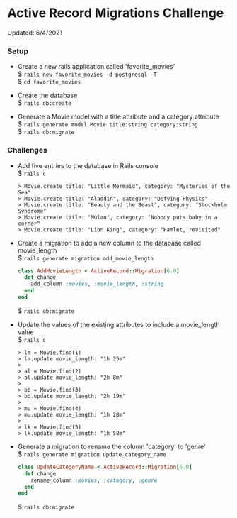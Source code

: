 # Active Record Migrations Challenge
Updated: 6/4/2021

### Setup
- Create a new rails application called 'favorite_movies'  
$ `rails new favorite_movies -d postgresql -T`  
$ `cd favorite_movies`

- Create the database  
$ `rails db:create`

- Generate a Movie model with a title attribute and a category attribute  
$ `rails generate model Movie title:string category:string`  
$ `rails db:migrate`

### Challenges
- Add five entries to the database in Rails console  
$ `rails c`

  ```
  > Movie.create title: "Little Mermaid", category: "Mysteries of the Sea"
  > Movie.create title: "Aladdin", category: "Defying Physics"
  > Movie.create title: "Beauty and the Beast", category: "Stockholm Syndrome"
  > Movie.create title: "Mulan", category: "Nobody puts baby in a corner"
  > Movie.create title: "Lion King", category: "Hamlet, revisited"
  ```

- Create a migration to add a new column to the database called movie_length  
$ `rails generate migration add_movie_length`

  ```ruby
  class AddMovieLength < ActiveRecord::Migration[6.0]
    def change
      add_column :movies, :movie_length, :string
    end
  end
  ```
  $ `rails db:migrate`

- Update the values of the existing attributes to include a movie_length value  
$ `rails c`

  ```
  > lm = Movie.find(1)
  > lm.update movie_length: "1h 25m"
  >
  > al = Movie.find(2)
  > al.update movie_length: "2h 8m"
  >
  > bb = Movie.find(3)
  > bb.update movie_length: "2h 19m"
  >
  > mu = Movie.find(4)
  > mu.update movie_length: "1h 28m"
  >
  > lk = Movie.find(5)
  > lk.update movie_length: "1h 58m"
  ```

- Generate a migration to rename the column 'category' to 'genre'  
$ `rails generate migration update_category_name`
  ```ruby
  class UpdateCategoryName < ActiveRecord::Migration[6.0]
    def change
      rename_column :movies, :category, :genre
    end
  end
  ```
  $ `rails db:migrate`
